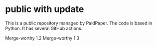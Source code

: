 # public with update

This is a public repository managed by PaidPaper. The code is based in Python. It has several GitHub actions.

Merge-worthy 1.2
Merge-worthy 1.3
